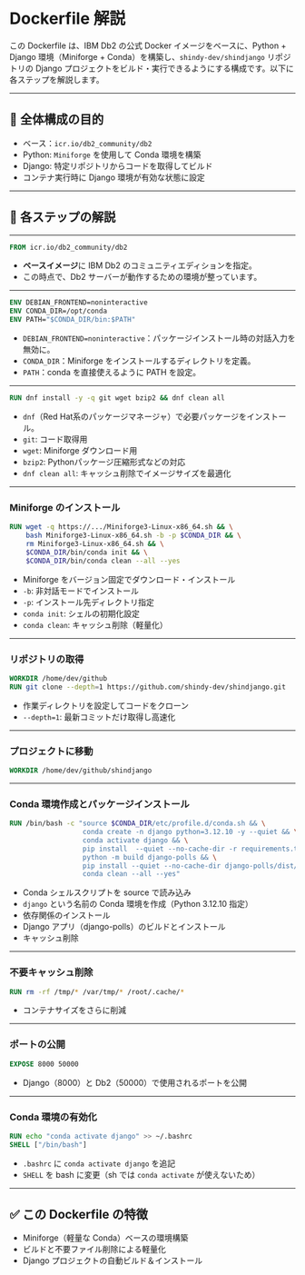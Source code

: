 
# Dockerfile 解説

この Dockerfile は、IBM Db2 の公式 Docker イメージをベースに、Python + Django 環境（Miniforge + Conda）を構築し、`shindy-dev/shindjango` リポジトリの Django プロジェクトをビルド・実行できるようにする構成です。以下に各ステップを解説します。

---

## 🔧 **全体構成の目的**
- ベース：`icr.io/db2_community/db2`
- Python: `Miniforge` を使用して Conda 環境を構築
- Django: 特定リポジトリからコードを取得してビルド
- コンテナ実行時に Django 環境が有効な状態に設定

---

## 🧱 **各ステップの解説**

---

```Dockerfile
FROM icr.io/db2_community/db2
```
- **ベースイメージ**に IBM Db2 のコミュニティエディションを指定。
- この時点で、Db2 サーバーが動作するための環境が整っています。

---

```Dockerfile
ENV DEBIAN_FRONTEND=noninteractive
ENV CONDA_DIR=/opt/conda
ENV PATH="$CONDA_DIR/bin:$PATH"
```
- `DEBIAN_FRONTEND=noninteractive`：パッケージインストール時の対話入力を無効に。
- `CONDA_DIR`：Miniforge をインストールするディレクトリを定義。
- `PATH`：conda を直接使えるように PATH を設定。

---

```Dockerfile
RUN dnf install -y -q git wget bzip2 && dnf clean all
```
- `dnf`（Red Hat系のパッケージマネージャ）で必要パッケージをインストール。
- `git`: コード取得用
- `wget`: Miniforge ダウンロード用
- `bzip2`: Pythonパッケージ圧縮形式などの対応
- `dnf clean all`: キャッシュ削除でイメージサイズを最適化

---

### Miniforge のインストール
```Dockerfile
RUN wget -q https://.../Miniforge3-Linux-x86_64.sh && \
    bash Miniforge3-Linux-x86_64.sh -b -p $CONDA_DIR && \
    rm Miniforge3-Linux-x86_64.sh && \
    $CONDA_DIR/bin/conda init && \
    $CONDA_DIR/bin/conda clean --all --yes
```
- Miniforge をバージョン固定でダウンロード・インストール
- `-b`: 非対話モードでインストール
- `-p`: インストール先ディレクトリ指定
- `conda init`: シェルの初期化設定
- `conda clean`: キャッシュ削除（軽量化）

---

### リポジトリの取得
```Dockerfile
WORKDIR /home/dev/github
RUN git clone --depth=1 https://github.com/shindy-dev/shindjango.git
```
- 作業ディレクトリを設定してコードをクローン
- `--depth=1`: 最新コミットだけ取得し高速化

---

### プロジェクトに移動
```Dockerfile
WORKDIR /home/dev/github/shindjango
```

---

### Conda 環境作成とパッケージインストール
```Dockerfile
RUN /bin/bash -c "source $CONDA_DIR/etc/profile.d/conda.sh && \
                  conda create -n django python=3.12.10 -y --quiet && \
                  conda activate django && \
                  pip install  --quiet --no-cache-dir -r requirements.txt && \
                  python -m build django-polls && \
                  pip install --quiet --no-cache-dir django-polls/dist/django_polls-0.1.tar.gz && \
                  conda clean --all --yes"
```
- Conda シェルスクリプトを source で読み込み
- `django` という名前の Conda 環境を作成（Python 3.12.10 指定）
- 依存関係のインストール
- Django アプリ（django-polls）のビルドとインストール
- キャッシュ削除

---

### 不要キャッシュ削除
```Dockerfile
RUN rm -rf /tmp/* /var/tmp/* /root/.cache/*
```
- コンテナサイズをさらに削減

---

### ポートの公開
```Dockerfile
EXPOSE 8000 50000
```
- Django（8000）と Db2（50000）で使用されるポートを公開

---

### Conda 環境の有効化
```Dockerfile
RUN echo "conda activate django" >> ~/.bashrc
SHELL ["/bin/bash"]
```
- `.bashrc` に `conda activate django` を追記
- `SHELL` を bash に変更（sh では `conda activate` が使えないため）

---

## ✅ この Dockerfile の特徴
- Miniforge（軽量な Conda）ベースの環境構築
- ビルドと不要ファイル削除による軽量化
- Django プロジェクトの自動ビルド＆インストール
